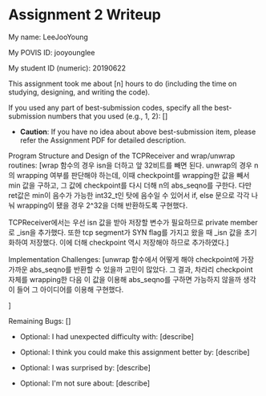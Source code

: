 Assignment 2 Writeup
=============

My name: LeeJooYoung

My POVIS ID: jooyounglee

My student ID (numeric): 20190622

This assignment took me about [n] hours to do (including the time on studying, designing, and writing the code).

If you used any part of best-submission codes, specify all the best-submission numbers that you used (e.g., 1, 2): []

- **Caution**: If you have no idea about above best-submission item, please refer the Assignment PDF for detailed description.

Program Structure and Design of the TCPReceiver and wrap/unwrap routines:
[wrap 함수의 경우 isn을 더하고 앞 32비트를 빼면 된다. unwrap의 경우 n의 wrapping 여부를 판단해야 하는데, 이때 checkpoint를 wrapping한 값을 빼서 min 값을 구하고, 그 값에 checkpoint를 다시 더해 n의 abs_seqno를 구한다. 다만 ret값은 min이 음수가 가능한 int32_t인 탓에 음수일 수 있어서 if, else 문으로 각각 나눠 wrapping이 됐을 경우 2^32을 더해 반환하도록 구현했다.

TCPReceiver에서는 우선 isn 값을 받아 저장할 변수가 필요하므로 private member로 _isn을 추가했다. 또한 tcp segment가 SYN flag를 가지고 왔을 때 _isn 값을 초기화하여 저장했다. 이에 더해 checkpoint 역시 저장해야 하므로 추가하였다.]

Implementation Challenges:
[unwrap 함수에서 어떻게 해야 checkpoint에 가장 가까운 abs_seqno를 반환할 수 있을까 고민이 많았다. 그 결과, 차라리 checkpoint 자체를 wrapping한 다음 이 값을 이용해 abs_seqno를 구하면 가능하지 않을까 생각이 들어 그 아이디어를 이용해 구현했다.

]

Remaining Bugs:
[]

- Optional: I had unexpected difficulty with: [describe]

- Optional: I think you could make this assignment better by: [describe]

- Optional: I was surprised by: [describe]

- Optional: I'm not sure about: [describe]
